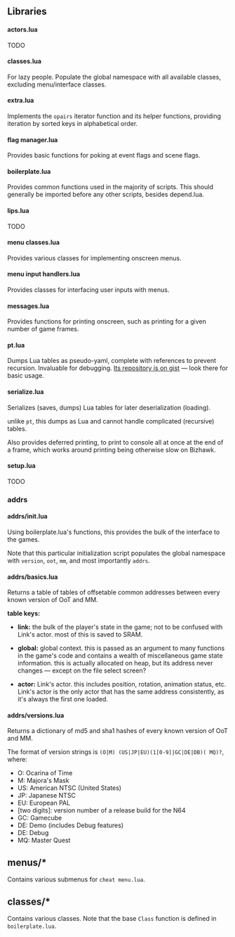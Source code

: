 ## Libraries

#### actors.lua
TODO

#### classes.lua
For lazy people.
Populate the global namespace with all available classes,
excluding menu/interface classes.

#### extra.lua
Implements the `opairs` iterator function
and its helper functions,
providing iteration by sorted keys in alphabetical order.

#### flag manager.lua
Provides basic functions for poking at event flags and scene flags.

#### boilerplate.lua
Provides common functions used in the majority of scripts.
This should generally be imported before any other scripts, besides depend.lua.

#### lips.lua
TODO

#### menu classes.lua
Provides various classes for implementing onscreen menus.

#### menu input handlers.lua
Provides classes for interfacing user inputs with menus.

#### messages.lua
Provides functions for printing onscreen,
such as printing for a given number of game frames.

#### pt.lua
Dumps Lua tables as pseudo-yaml,
complete with references to prevent recursion.
Invaluable for debugging.
[Its repository is on gist][pt] — look there for basic usage.

#### serialize.lua
Serializes (saves, dumps) Lua tables for later deserialization (loading).

unlike `pt`, this dumps as Lua and cannot handle complicated (recursive) tables.

Also provides deferred printing,
to print to console all at once at the end of a frame,
which works around printing being otherwise slow on Bizhawk.

[pt]: https://gist.github.com/notwa/13fbddf05f654ba48321

#### setup.lua
TODO

### addrs

#### addrs/init.lua
Using boilerplate.lua's functions,
this provides the bulk of the interface to the games.

Note that this particular initialization script populates the global namespace
with `version`, `oot`, `mm`, and most importantly `addrs`.

#### addrs/basics.lua
Returns a table of tables of offsetable common addresses
between every known version of OoT and MM.

**table keys:**

* **link:** the bulk of the player's state in the game;
not to be confused with Link's actor.
most of this is saved to SRAM.

* **global:** global context.
this is passed as an argument to many functions in the game's code
and contains a wealth of miscellaneous game state information.
this is actually allocated on heap, but its address never changes
— except on the file select screen?

* **actor:** Link's actor.
this includes position, rotation, animation status, etc.
Link's actor is the only actor that
has the same address consistently,
as it's always the first one loaded.

#### addrs/versions.lua
Returns a dictionary of md5 and sha1 hashes
of every known version of OoT and MM.

The format of version strings is
`(O|M) (US|JP|EU)(1[0-9]|GC|DE|DB)( MQ)?`,
where:
* O: Ocarina of Time
* M: Majora's Mask
* US: American NTSC (United States)
* JP: Japanese NTSC
* EU: European PAL
* [two digits]: version number of a release build for the N64
* GC: Gamecube
* DE: Demo (includes Debug features)
* DE: Debug
* MQ: Master Quest

## menus/\*
Contains various submenus for `cheat menu.lua`.

## classes/\*
Contains various classes.
Note that the base `Class` function is defined in `boilerplate.lua`.

